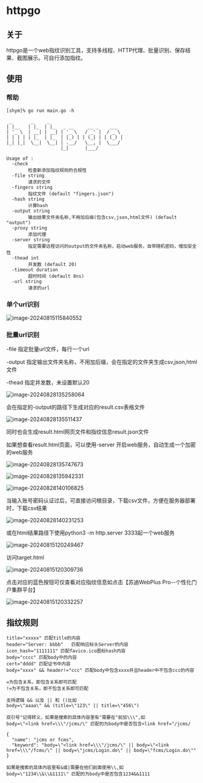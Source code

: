 # httpgo

## 关于
httpgo是一个web指纹识别工具，支持多线程、HTTP代理、批量识别、保存结果、截图展示。可自行添加指纹。

## 使用
### 帮助
```
[shym]% go run main.go -h

 _       _     _
| |__   | |_  | |_   _ __     __ _    ___
| '_ \  | __| | __| | '_ \   / _' |  / _ \
| | | | | |_  | |_  | |_) | | (_| | | (_) |
|_| |_|  \__|  \__| | .__/   \__, |  \___/
                    |_|      |___/

Usage of :
  -check
    	检查新添加指纹规则的合规性
  -file string
    	请求的文件
  -fingers string
    	指纹文件 (default "fingers.json")
  -hash string
    	计算hash
  -output string
    	输出结果文件夹名称,不用加后缀(包含csv,json,html文件) (default "output")
  -proxy string
    	添加代理
  -server string
    	指定需要远程访问的output的文件夹名称，启动web服务，自带随机密码，增加安全性
  -thead int
    	并发数 (default 20)
  -timeout duration
    	超时时间 (default 8ns)
  -url string
    	请求的url
```
### 单个url识别
![image-20240815115840552](README.assets/image-20240815115840552.png)

### 批量url识别
-file 指定批量url文件，每行一个url

-output 指定输出文件夹名称，不用加后缀，会在指定的文件夹生成csv,json,html文件

-thead 指定并发数，未设置默认20

![image-20240828135258064](README.assets/image-20240828135258064.png)

会在指定的-output的路径下生成对应的result.csv表格文件

![image-20240828135511437](README.assets/image-20240828135511437.png)

同时也会生成result.html网页文件和指纹信息result.json文件

如果想查看result.html页面，可以使用-server 开启web服务，自动生成一个加密的web服务

![image-20240828135747673](README.assets/image-20240828135747673.png)

![image-20240828135942331](README.assets/image-20240828135942331.png)

![image-20240828140106825](README.assets/image-20240828140106825.png)

当输入账号密码认证过后，可直接访问根目录，下载csv文件，方便在服务器部署时，下载csv结果

![image-20240828140231253](README.assets/image-20240828140231253.png)



或在html结果路径下使用python3 -m http.server 3333起一个web服务

![image-20240815120249467](README.assets/image-20240815120249467.png)

访问target.html

![image-20240815120309736](README.assets/image-20240815120309736.png)

点击对应的蓝色按钮可仅查看对应指纹信息如点击【苏迪WebPlus Pro--个性化门户集群平台】

![image-20240815120332257](README.assets/image-20240815120332257.png)




## 指纹规则

~~~
title="xxxxx" 匹配title的内容
header="Server: bbbb"	匹配响应标头Server的内容
icon_hash="1111111"	匹配favico.ico图标hash内容
body="cccc"	匹配body中的内容
cert="dddd"	匹配证书中内容
body="xxxx" && header!="ccc" 匹配body中包含xxxx并且header中不包含ccc的内容

=为包含关系，即包含关系即可匹配
!=为不包含关系，即不包含关系即可匹配

支持逻辑 && 以及 || 和 ()比如
body=\"aaaa\" && (title=\"123\" || title=\"456\")

双引号"记得转义，如果是搜索的具体内容里有"需要在"前加\\\",如
body=\"<link href=\\\"/jcms/\" 匹配的为body中是否包含<link href="/jcms/

{
  "name": "jcms or fcms",
  "keyword": "body=\"<link href=\\\"/jcms/\" || body=\"<link href=\\\"/fcms/\" || body=\"jcms/Login.do\" || body=\"fcms/Login.do\""
}

如果是搜索的具体内容里有&或|需要在他们前面使用\\,如
body=\"1234\\&\\&1111\" 匹配的为body中是否包含1234&&1111
~~~



